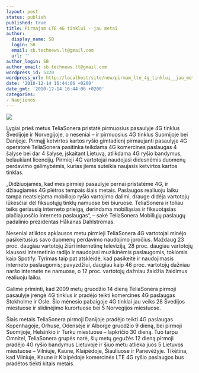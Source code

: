 ```yaml
---
layout: post
status: publish
published: true
title: Pirmajam LTE 4G tinklui - jau metai
author:
  display_name: SB
  login: SB
  email: sb.technews.lt@gmail.com
  url: ''
author_login: SB
author_email: sb.technews.lt@gmail.com
wordpress_id: 5320
wordpress_url: http://localhost/site/new/pirmam_lte_4g_tinklui__jau_metai/
date: '2010-12-14 16:44:06 +0200'
date_gmt: '2010-12-14 16:44:06 +0200'
categories:
- Naujienos
---
```

<div class="imgright"><img src="http://www.part.lt/img/a5fe0be802a179dd48d752f6a4d868e4876.jpg"  /></div>
<p>Lygiai prieš metus TeliaSonera pristatė pirmuosius pasaulyje 4G tinklus Švedijoje ir Norvegijoje, o neseniai – ir pirmuosius 4G tinklus Suomijoje bei Danijoje. Pirmąjį ketvirtos kartos ryšio gimtadienį pirmaujanti pasaulyje 4G operatorė TeliaSonera pasitinka teikdama 4G komercines paslaugas 4 šalyse bei dar 4 šalyse, įskaitant Lietuvą, atlikdama 4G ryšio bandymus, belaukiant licencijų. Pirmieji 4G vartotojai naudojasi didesnėmis duomenų perdavimo galimybėmis, kurias jiems suteikia naujasis ketvirtos kartos tinklas.</p>
<p>„Didžiuojamės, kad mes pirmieji pasaulyje pernai pristatėme 4G, ir džiaugiamės 4G plėtros tempais šiais metais. Paslaugos realiuoju laiku tampa neatsiejama mobiliojo ryšio vartojimo dalimi, drauge didėja vartotojų lūkesčiai dėl fiksuotųjų tinklų namuose bei biuruose. TeliaSonera ir toliau teiks geriausią interneto prieigą, derindama mobiliąsias ir fiksuotąsias plačiajuosčio interneto paslaugas“, – sakė TeliaSonera Mobiliųjų paslaugų padalinio prezidentas Håkanas Dahlströmas. </p>
<p>Neseniai atliktos apklausos metu pirmieji TeliaSonera 4G vartotojai minėjo pasikeitusius savo duomenų perdavimo naudojimo įpročius. Maždaug 23 proc. daugiau vartotojų žiūri internetinę televiziją, 28 proc. daugiau vartotojų klausosi internetinio radijo ir naudojasi muzikinėmis paslaugomis, tokiomis kaip Spotify. Tyrimas taip pat atskleidė, kad pasikeitė ir naudojimasis interneto paslaugomis; pavyzdžiui, daugiau kaip 46 proc. vartotojų dažniau naršo internete ne namuose, o 12 proc. vartotojų dažniau žaidžia žaidimus realiuoju laiku.</p>
<p>Galime priminti, kad 2009 metų gruodžio 14 dieną TeliaSonera pirmoji pasaulyje įrengė 4G tinklus ir pradėjo teikti komercines 4G paslaugas Stokholme ir Osle. Šio mėnesio pabaigoje 4G tinklai jau veiks 28 Švedijos miestuose ir slidinėjimo kurortuose bei 5 Norvegijos miestuose. </p>
<p>Šiais metais TeliaSonera pirmoji Danijoje pradėjo teikti 4G paslaugas Kopenhagoje,  Orhuse, Odensėje ir Alborge gruodžio 9 dieną, bei pirmoji Suomijoje, Helsinkio ir Turku miestuose – lapkričio 30 dieną. Tuo tarpu Omnitel, TeliaSonera grupės narė, šių metų gegužės 12 dieną pirmoji pradėjo 4G ryšio bandymus Lietuvoje ir šiuo metu atlieka juos 5 Lietuvos miestuose – Vilniuje, Kaune, Klaipėdoje, Šiauliuose ir Panevėžyje. Tikėtina, kad Vilniuje, Kaune ir Klaipėdoje komercinės LTE 4G ryšio paslaugos bus pradėtos tiekti kitais metais.<br /></p>
